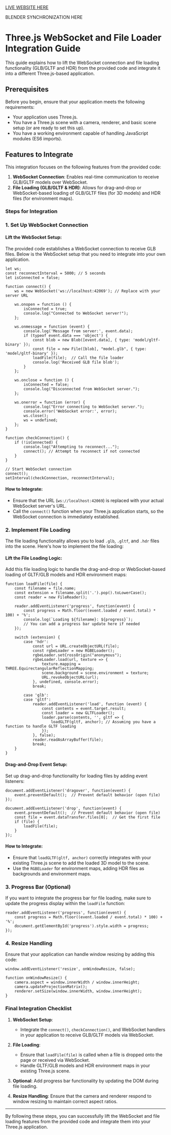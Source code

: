 [LIVE WEBSITE HERE](threejspreview.web.app)

BLENDER SYNCHRONIZATION HERE

# Three.js WebSocket and File Loader Integration Guide

This guide explains how to lift the WebSocket connection and file loading functionality (GLB/GLTF and HDR) from the provided code and integrate it into a different Three.js-based application.

## Prerequisites
Before you begin, ensure that your application meets the following requirements:
- Your application uses Three.js.
- You have a Three.js scene with a camera, renderer, and basic scene setup (or are ready to set this up).
- You have a working environment capable of handling JavaScript modules (ES6 imports).

## Features to Integrate

This integration focuses on the following features from the provided code:
1. **WebSocket Connection**: Enables real-time communication to receive GLB/GLTF models over WebSocket.
2. **File Loading (GLB/GLTF & HDR)**: Allows for drag-and-drop or WebSocket-based loading of GLB/GLTF files (for 3D models) and HDR files (for environment maps).

### Steps for Integration

### 1. Set Up WebSocket Connection

#### Lift the WebSocket Setup:
The provided code establishes a WebSocket connection to receive GLB files. Below is the WebSocket setup that you need to integrate into your own application.

```
let ws;
const reconnectInterval = 5000; // 5 seconds
let isConnected = false;

function connect() {
    ws = new WebSocket('ws://localhost:42069'); // Replace with your server URL

    ws.onopen = function () {
        isConnected = true;
        console.log("Connected to WebSocket server!");
    };

    ws.onmessage = function (event) {
        console.log('Message from server:', event.data);
        if (typeof event.data === 'object') {
            const blob = new Blob([event.data], { type: 'model/gltf-binary' });
            const file = new File([blob], "model.glb", { type: 'model/gltf-binary' });
            loadFile(file);  // Call the file loader
            console.log('Received GLB file blob');
        }
    };

    ws.onclose = function () {
        isConnected = false;
        console.log("Disconnected from WebSocket server.");
    };

    ws.onerror = function (error) {
        console.log("Error connecting to WebSocket server.");
        console.error('WebSocket error:', error);
        ws.close();
        ws = undefined;
    };
}

function checkConnection() {
    if (!isConnected) {
        console.log("Attempting to reconnect...");
        connect(); // Attempt to reconnect if not connected
    }
}

// Start WebSocket connection
connect();
setInterval(checkConnection, reconnectInterval);
```

#### How to Integrate:
- Ensure that the URL (`ws://localhost:42069`) is replaced with your actual WebSocket server's URL.
- Call the `connect()` function when your Three.js application starts, so the WebSocket connection is immediately established.

### 2. Implement File Loading

The file loading functionality allows you to load `.glb`, `.gltf`, and `.hdr` files into the scene. Here's how to implement the file loading:

#### Lift the File Loading Logic:
Add this file loading logic to handle the drag-and-drop or WebSocket-based loading of GLTF/GLB models and HDR environment maps:

```
function loadFile(file) {
    const filename = file.name;
    const extension = filename.split('.').pop().toLowerCase();
    const reader = new FileReader();

    reader.addEventListener('progress', function(event) {
        const progress = Math.floor((event.loaded / event.total) * 100) + '%';
        console.log(`Loading ${filename}: ${progress}`);
        // You can add a progress bar update here if needed
    });

    switch (extension) {
        case 'hdr':
            const url = URL.createObjectURL(file);
            const rgbeLoader = new RGBELoader();
            rgbeLoader.setCrossOrigin("anonymous");
            rgbeLoader.load(url, texture => {
                texture.mapping = THREE.EquirectangularReflectionMapping;
                scene.background = scene.environment = texture;
                URL.revokeObjectURL(url);
            }, undefined, console.error);
            break;

        case 'glb':
        case 'gltf':
            reader.addEventListener('load', function (event) {
                const contents = event.target.result;
                const loader = new GLTFLoader();
                loader.parse(contents, '', gltf => {
                    loadGLTF(gltf, anchor); // Assuming you have a function to handle GLTF loading
                });
            }, false);
            reader.readAsArrayBuffer(file);
            break;
    }
}
```

#### Drag-and-Drop Event Setup:
Set up drag-and-drop functionality for loading files by adding event listeners:

```
document.addEventListener('dragover', function(event) {
    event.preventDefault();  // Prevent default behavior (open file)
});

document.addEventListener('drop', function(event) {
    event.preventDefault();  // Prevent default behavior (open file)
    const file = event.dataTransfer.files[0];  // Get the first file
    if (file) {
        loadFile(file);
    }
});
```

#### How to Integrate:
- Ensure that `loadGLTF(gltf, anchor)` correctly integrates with your existing Three.js scene to add the loaded 3D model to the scene.
- Use the `RGBELoader` for environment maps, adding HDR files as backgrounds and environment maps.

### 3. Progress Bar (Optional)

If you want to integrate the progress bar for file loading, make sure to update the progress display within the `loadFile` function:

```
reader.addEventListener('progress', function(event) {
    const progress = Math.floor((event.loaded / event.total) * 100) + '%';
    document.getElementById('progress').style.width = progress;
});
```

### 4. Resize Handling

Ensure that your application can handle window resizing by adding this code:

```
window.addEventListener('resize', onWindowResize, false);

function onWindowResize() {
    camera.aspect = window.innerWidth / window.innerHeight;
    camera.updateProjectionMatrix();
    renderer.setSize(window.innerWidth, window.innerHeight);
}
```

### Final Integration Checklist

1. **WebSocket Setup**:
   - Integrate the `connect()`, `checkConnection()`, and WebSocket handlers in your application to receive GLB/GLTF models via WebSocket.
   
2. **File Loading**:
   - Ensure that `loadFile(file)` is called when a file is dropped onto the page or received via WebSocket.
   - Handle GLTF/GLB models and HDR environment maps in your existing Three.js scene.

3. **Optional**: Add progress bar functionality by updating the DOM during file loading.

4. **Resize Handling**: Ensure that the camera and renderer respond to window resizing to maintain correct aspect ratios.

---

By following these steps, you can successfully lift the WebSocket and file loading features from the provided code and integrate them into your Three.js application.
